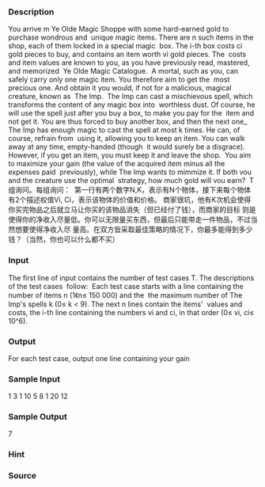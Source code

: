 
### Description
You arrive m Ye Olde Magic Shoppe with some hard-earned gold to purchase wondrous and 
unique magic items. There are n such items in the shop, each of them locked in a special magic 
box. The i-th box costs ci gold pieces to buy, and contains an item worth vi gold pieces. The 
costs and item values are known to you, as you have previously read, mastered, and memorized 
Ye Olde Magic Catalogue. 
A mortal, such as you, can safely carry only one magic item. You therefore aim to get the 
most precious one. And obtain it you would, if not for a malicious, magical creature, known as 
The Imp. 
The Imp can cast a mischievous spell, which transforms the content of any magic box into 
worthless dust. Of course, he will use the spell just after you buy a box, to make you pay for the 
item and not get it. You are thus forced to buy another box, and then the next one_ 
The Imp has enough magic to cast the spell at most k times. He can, of course, refrain from 
using it, allowing you to keep an item. You can walk away at any time, empty-handed (though 
it would surely be a disgrace). However, if you get an item, you must keep it and leave the shop. 
You aim to maximize your gain (the value of the acquired item minus all the expenses paid 
previously), while The Imp wants to mimmize it. If both vou and the creature use the optimal 
strategy, how much gold will vou earn? 
T组询问。每组询问： 
第一行有两个数字N,K，表示有N个物体，接下来每个物体有2个描述权值Vi, Ci，表示该物体的价值和价格。
商家很坑，他有K次机会使得你买完物品之后就立马让你买的该物品消失（但已经付了钱），而商家的目标
则是使得你的净收入尽量低。你可以无限量买东西，但最后只能带走一件物品，不过当然想要使得净收入尽
量高。在双方皆采取最佳策略的情况下，你最多能得到多少钱？（当然，你也可以什么都不买） 


### Input
The first line of input contains the number of test cases T. The descriptions of the test cases 
follow: 
Each test case starts with a line containing the number of items n (1《n≤ 150 000) and the 
the maximum number of The Imp's spells k (0≤ k < 9). The next n lines contain the items' 
values and costs, the i-th line containing the numbers vi and ci, in that order (0≤ vi, ci≤ 10^6). 


### Output
For each test case, output one line containing your gain




### Sample Input
1
3 1
10 5
8 1
20 12
### Sample Output
7
### Hint

### Source
